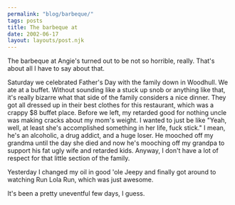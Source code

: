```yaml
---
permalink: "blog/barbeque/"
tags: posts
title: The barbeque at
date: 2002-06-17
layout: layouts/post.njk
---
```


The barbeque at Angie's turned out to be not so horrible, really. That's about all I have to say about that.

Saturday we celebrated Father's Day with the family down in Woodhull. We ate at a buffet. Without sounding like a stuck up snob or anything like that, it's really bizarre what that side of the family considers a nice dinner. They got all dressed up in their best clothes for this restaurant, which was a crappy $8 buffet place. Before we left, my retarded good for nothing uncle was making cracks about my mom's weight. I wanted to just be like "Yeah, well, at least she's accomplished something in her life, fuck stick." I mean, he's an alcoholic, a drug addict, and a huge loser. He mooched off my grandma until the day she died and now he's mooching off my grandpa to support his fat ugly wife and retarded kids. Anyway, I don't have a lot of respect for that little section of the family.

Yesterday I changed my oil in good 'ole Jeepy and finally got around to watching Run Lola Run, which was just awesome. 

It's been a pretty uneventful few days, I guess.